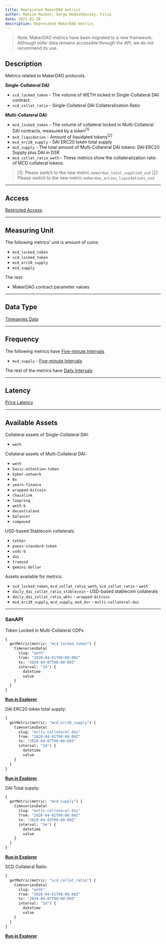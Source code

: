 ```yaml
---
title: Deprecated MakerDAO metrics
author: Maksim Razhev, Serge Nedashkovsky, Filip
date: 2021-01-28
description: Deprecated MakerDAO metrics
---
```

> Note: MakerDAO metrics have been migrated to a new framework. 
> Although older data remains accessible through the API, we do not recommend its use.

## Description

Metrics related to MakerDAO protocols.

**Single-Collateral DAI**:

* `scd_locked_token` - The volume of WETH locked in Single-Collateral DAI contract.
* `scd_collat_ratio` - Single-Collateral DAI Collateralization Ratio

**Multi-Collateral DAI**:

* `mcd_locked_token` - The volume of collateral locked in Multi-Collateral DAI contracts, 
measured by a token<sup>[1]
* `mcd_liquidation` - Amount of liquidated tokens<sup>[2]
* `mcd_erc20_supply` - DAI ERC20 token total supply
* `mcd_supply` - The total amount of Multi-Collareral DAI tokens: DAI ERC20 Supply plus  DAI in DSR
* `mcd_collat_ratio_weth` - These metrics show the collateralization ratio of MCD collateral tokens.

> [1]: Please switch to the new metric `makerdao_total_supplied_usd`
> [2]: Please switch to the new metric `makerdao_action_liquidations_usd`

---

## Access

[Restricted Access](/metrics/details/access#restricted-access).

---

## Measuring Unit

The following metrics' unit is amount of coins:
- `mcd_locked_token`
- `scd_locked_token`
- `mcd_erc20_supply`
- `mcd_supply`

The rest:
- MakerDAO contract parameter values
---

## Data Type

[Timeseries Data](/metrics/details/data-type#timeseries-data)

---

## Frequency

The following metrics have [Five-minute Intervals](/metrics/details/frequency#five-minute-frequency)
- `mcd_supply` - [Five-minute Intervals](/metrics/details/frequency#five-minute-frequency)
 
The rest of the metrics have [Daily Intervals](/metrics/details/frequency#daily-frequency)

---

## Latency

[Price Latency](/metrics/details/latency#price-latency)

---

## Available Assets
Collateral assets of Single-Collateral DAI:  
* `weth`  

Collateral assets of Multi-Collateral DAI: 
* `weth`
* `basic-attention-token`
* `kyber-network`
* `0x`
* `yearn-finance`
* `wrapped-bitcoin`
* `chainlink`
* `loopring`
* `weth-b`
* `decentraland`
* `balancer`
* `compound`

USD-based Stablecoin collaterals:
* `tether`
* `paxos-standard-token`
* `usdc-b`
* `dai`
* `trueusd`
* `gemini-dollar`

Assets available for metrics:
* `scd_locked_token`, `mcd_collat_ratio_weth`, `scd_collat_ratio` - `weth`
* `daily_dai_collat_ratio_stablecoin` - USD-based stablecoin collaterals
* `daily_dai_collat_ratio_wbtc` - `wrapped-bitcoin`
* `mcd_erc20_supply`, `mcd_supply`, `msd_dsr` - `multi-collateral-dai`
---

### SanAPI

Token Locked in Multi-Collateral CDPs 

```graphql
{
  getMetric(metric: "mcd_locked_token") {
    timeseriesData(
      slug: "weth"
      from: "2020-04-01T00:00:00Z"
      to: "2020-04-07T00:00:00Z"
      interval: "1d") {
        datetime
        value
    }
  }
}
```

[**Run in Explorer**](<https://api.santiment.net/graphiql?variables=&query=%7B%0A%20%20getMetric(metric%3A%20%22mcd_locked_token%22)%20%7B%0A%20%20%20%20timeseriesData(%0A%20%20%20%20%20%20slug%3A%20%22weth%22%0A%20%20%20%20%20%20from%3A%20%222020-04-01T00%3A00%3A00Z%22%0A%20%20%20%20%20%20to%3A%20%222020-04-07T00%3A00%3A00Z%22%0A%20%20%20%20%20%20interval%3A%20%225m%22)%20%7B%0A%20%20%20%20%20%20%20%20datetime%0A%20%20%20%20%20%20%20%20value%0A%20%20%20%20%7D%0A%20%20%7D%0A%7D%0A>)

DAI ERC20 token total supply:
```graphql
{
  getMetric(metric: "mcd_erc20_supply") {
    timeseriesData(
      slug: "multi-collateral-dai"
      from: "2020-04-01T00:00:00Z"
      to: "2020-04-07T00:00:00Z"
      interval: "1d") {
        datetime
        value
    }
  }
}
```
[**Run in Explorer**](<https://api.santiment.net/graphiql?query=%7B%0A%20%20getMetric(metric%3A%20%22mcd_erc20_supply%22)%20%7B%0A%20%20%20%20timeseriesData(%0A%20%20%20%20%20%20slug%3A%20%22multi-collateral-dai%22%0A%20%20%20%20%20%20from%3A%20%222020-04-01T00%3A00%3A00Z%22%0A%20%20%20%20%20%20to%3A%20%222020-04-07T00%3A00%3A00Z%22%0A%20%20%20%20%20%20interval%3A%20%221d%22)%20%7B%0A%20%20%20%20%20%20%20%20datetime%0A%20%20%20%20%20%20%20%20value%0A%20%20%20%20%7D%0A%20%20%7D%0A%7D>)

DAI Total supply:
```graphql
{
  getMetric(metric: "mcd_supply") {
    timeseriesData(
      slug: "multi-collateral-dai"
      from: "2020-04-02T00:00:00Z"
      to: "2020-04-03T00:00:00Z"
      interval: "5m") {
        datetime
        value
    }
  }
}
```
[**Run in Explorer**](<https://api.santiment.net/graphiql?query=%7B%0A%20%20getMetric(metric%3A%20%22mcd_supply%22)%20%7B%0A%20%20%20%20timeseriesData(%0A%20%20%20%20%20%20slug%3A%20%22multi-collateral-dai%22%0A%20%20%20%20%20%20from%3A%20%222020-04-02T00%3A00%3A00Z%22%0A%20%20%20%20%20%20to%3A%20%222020-04-03T00%3A00%3A00Z%22%0A%20%20%20%20%20%20interval%3A%20%225m%22)%20%7B%0A%20%20%20%20%20%20%20%20datetime%0A%20%20%20%20%20%20%20%20value%0A%20%20%20%20%7D%0A%20%20%7D%0A%7D>)

SCD Collateral Ratio:
```graphql
{
  getMetric(metric: "scd_collat_ratio") {
    timeseriesData(
      slug: "weth"
      from: "2020-04-01T00:00:00Z"
      to: "2020-04-07T00:00:00Z"
      interval: "1d") {
        datetime
        value
    }
  }
}
```
[**Run in Explorer**](<https://api.santiment.net/graphiql?query=%7B%0A%20%20getMetric(metric%3A%20%22scd_collat_ratio%22)%20%7B%0A%20%20%20%20timeseriesData(%0A%20%20%20%20%20%20slug%3A%20%22weth%22%0A%20%20%20%20%20%20from%3A%20%222020-04-01T00%3A00%3A00Z%22%0A%20%20%20%20%20%20to%3A%20%222020-04-07T00%3A00%3A00Z%22%0A%20%20%20%20%20%20interval%3A%20%221d%22)%20%7B%0A%20%20%20%20%20%20%20%20datetime%0A%20%20%20%20%20%20%20%20value%0A%20%20%20%20%7D%0A%20%20%7D%0A%7D>)

